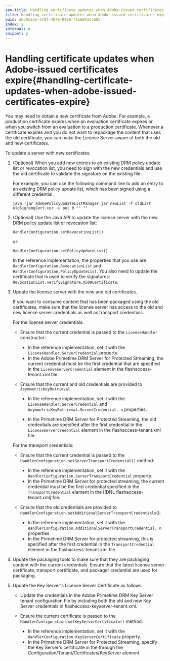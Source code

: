 ```yaml
---
seo-title: Handling certificate updates when Adobe-issued certificates expire
title: Handling certificate updates when Adobe-issued certificates expire
uuid: abc0ca3e-a78f-4078-9480-7116843cce05
index: y
internal: n
snippet: y
---
```


# Handling certificate updates when Adobe-issued certificates expire{#handling-certificate-updates-when-adobe-issued-certificates-expire}

You may need to obtain a new certificate from Adobe. For example, a production certificate expires when an evaluation certificate expires or when you switch from an evaluation to a production certificate. Whenever a certificate expires and you do not want to repackage the content that uses the old certificate, you can make the License Server aware of both the old and new certificates.

To update a server with new certificates:

1. (Optional) When you add new entries to an existing DRM policy update list or revocation list, you need to sign with the new credentials and use the old certificate to validate the signature on the existing file.

   For example, you can use the following command line to add an entry to an existing DRM policy update list, which has been signed using a different credential:

   ```
   java -jar AdobePolicyUpdateListManager.jar newList -f oldList oldSigningCert.cer -u pol 0 "" ""
   ```

1. (Optional) Use the Java API to update the license server with the new DRM policy update list or revocation list: 

   ```
   HandlerConfiguration.setRevocationList() 
   ```

   or:

   ```
   HandlerConfiguration.setPolicyUpdateList()
   ```

   In the reference implementation, the properties that you use are `HandlerConfiguration.RevocationList` and `HandlerConfiguration.PolicyUpdateList`. You also need to update the certificate that is used to verify the signatures: `RevocationList.verifySignature.X509Certificate`. 

1. Update the license server with the new and old certificates.

   If you want to consume content that has been packaged using the old certificates, make sure that the license server has access to the old and new license server credentials as well as transport credentials.

   For the license server credentials:

    * Ensure that the current credential is passed to the `LicenseHandler` constructor:

        * In the reference implementation, set it with the `LicenseHandler.ServerCredential` property. 
        * In the Adobe Primetime DRM Server for Protected Streaming, the current credential must be the first credential that are specified in the `LicenseServerCredential` element in the flashaccess-tenant.xml file.

    * Ensure that the current and old credentials are provided to `AsymmetricKeyRetrieval`

        * In the reference implementation, set it with the `LicenseHandler.ServerCredential` and `AsymmetricKeyRetrieval.ServerCredential. n` properties. 
        
        * In the Primetime DRM Server for Protected Streaming, the old credentials are specified after the first credential in the `LicenseServerCredential` element in the flashaccess-tenant.xml file.

   For the transport credentials:

    * Ensure that the current credential is passed to the `HandlerConfiguration.setServerTransportCredential()` method:

        * In the reference implementation, set it with the `HandlerConfiguration.ServerTransportCredential` property. 
        * In the Primetime DRM Server for protected streaming, the current credential must be the first credential specified in the `TransportCredential` element in the [!DNL flashaccess-tenant.xml] file.

    * Ensure that the old credentials are provided to `HandlerConfiguration.setAdditionalServerTransportCredentials`():

        * In the reference implementation, set it with the `HandlerConfiguration.AdditionalServerTransportCredential. n` properties. 
        * In the Primetime DRM Server for protected streaming, this is specified after the first credential in the `TransportCredential` element in the flashaccess-tenant.xml file.

1. Update the packaging tools to make sure that they are packaging content with the current credentials. Ensure that the latest license server certificate, transport certificate, and packager credential are used for packaging. 
1. Update the Key Server's License Server Certificate as follows:

    * Update the credentials in the Adobe Primetime DRM Key Server tenant configuration file by including both the old and new Key Server credentials in flashaccess-keyserver-tenant.xml. 
    * Ensure the current certificate is passed to the `HandlerConfiguration.setKeyServerCertificate()` method.

        * In the reference implementation, set it with the `HandlerConfiguration.KeyServerCertificate` property. 
        * In the Primetime DRM Server for Protected Streaming, specify the Key Server's certificate in the through the Configuration/Tenant/Certificates/KeyServer element.

